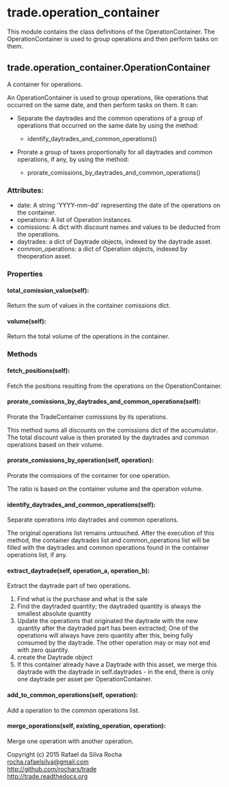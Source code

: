 # trade.operation_container

This module contains the class definitions of the OperationContainer.
The OperationContainer is used to group operations and then perform
tasks on them.


## trade.operation_container.OperationContainer
A container for operations.

An OperationContainer is used to group operations, like operations
that occurred on the same date, and then perform tasks on them. It
can:

- Separate the daytrades and the common operations of a group of
  operations that occurred on the same date by using the method:

    * identify_daytrades_and_common_operations()

- Prorate a group of taxes proportionally for all daytrades and
  common operations, if any, by using the method:

    * prorate_comissions_by_daytrades_and_common_operations()

### Attributes:
+ date: A string 'YYYY-mm-dd' representing the date of the operations on the container.
+ operations: A list of Operation instances.
+ comissions: A dict with discount names and values to be deducted from the operations.
+ daytrades: a dict of Daytrade objects, indexed by the daytrade asset.
+ common_operations: a dict of Operation objects, indexed by theoperation asset.

### Properties

#### total_comission_value(self):
Return the sum of values in the container comissions dict.

#### volume(self):
Return the total volume of the operations in the container.

### Methods

#### fetch_positions(self):
Fetch the positions resulting from the operations on the OperationContainer.

#### prorate_comissions_by_daytrades_and_common_operations(self):
Prorate the TradeContainer comissions by its operations.

This method sums all discounts on the comissions dict of the
accumulator. The total discount value is then prorated by the
daytrades and common operations based on their volume.

#### prorate_comissions_by_operation(self, operation):
Prorate the comissions of the container for one operation.

The ratio is based on the container volume and the operation
volume.

#### identify_daytrades_and_common_operations(self):
Separate operations into daytrades and common operations.

The original operations list remains untouched. After the
execution of this method, the container daytrades list and
common_operations list will be filled with the daytrades
and common operations found in the container operations list,
if any.

#### extract_daytrade(self, operation_a, operation_b):
Extract the daytrade part of two operations.

1. Find what is the purchase and what is the sale
2. Find the daytraded quantity; the daytraded
quantity is always the smallest absolute quantity
3. Update the operations that originated the
daytrade with the new quantity after the
daytraded part has been extracted; One of
the operations will always have zero
quantity after this, being fully consumed
by the daytrade. The other operation may or
may not end with zero quantity.
4. create the Daytrade object
5. If this container already have a Daytrade
with this asset, we merge this daytrade
with the daytrade in self.daytrades -
in the end, there is only one daytrade per
asset per OperationContainer.

#### add_to_common_operations(self, operation):
Add a operation to the common operations list.

#### merge_operations(self, existing_operation, operation):
Merge one operation with another operation.


Copyright (c) 2015 Rafael da Silva Rocha  
rocha.rafaelsilva@gmail.com  
http://github.com/rochars/trade  
http://trade.readthedocs.org  
